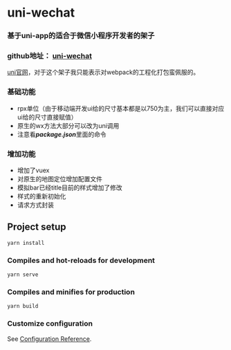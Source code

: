 # uni-wechat
### 基于uni-app的适合于微信小程序开发者的架子
### github地址： [uni-wechat](https://github.com/pro-xiaoy/uni-wechat)
[uni官网](https://uniapp.dcloud.io/)，对于这个架子我只能表示对webpack的工程化打包蛮佩服的。
### 基础功能
* rpx单位（由于移动端开发ui给的尺寸基本都是以750为主，我们可以直接对应ui给的尺寸直接赋值）
* 原生的wx方法大部分可以改为uni调用
* 注意看***package.json***里面的命令
### 增加功能
* 增加了vuex
* 对原生的地图定位增加配置文件
* 模拟bar已经title目前的样式增加了修改
* 样式的重新初始化
* 请求方式封装



## Project setup
```
yarn install
```

### Compiles and hot-reloads for development
```
yarn serve
```

### Compiles and minifies for production
```
yarn build
```

### Customize configuration
See [Configuration Reference](https://cli.vuejs.org/config/).
